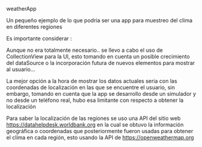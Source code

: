 weatherApp

Un pequeño ejemplo de lo que podria ser una app para muestreo del clima en diferentes regiones

Es importante considerar :

Aunque no era totalmente necesario.. se llevo a cabo el uso de CollectionView para la UI, 
esto tomando en cuenta un posible crecimiento del dataSource o la incorporación futura de 
nuevos elementos para mostrar al usuario…

La mejor opción a la hora de mostrar los datos actuales seria con las coordenadas de 
localización en las que se encuentre el usuario, sin embargo, tomando en cuenta que 
la app se desarrollo desde un simulador y no desde un teléfono real, hubo esa limitante con 
respecto a obtener la localización

Para saber la localización de las regiones se uso una API del sitio web https://datahelpdesk.worldbank.org
en la cual se obtuvo la información geográfica o coordenadas que posteriormente fueron usadas para obtener
el clima en cada región, esto usando la API de https://openweathermap.org

